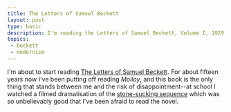 ```yaml
---
title: The Letters of Samuel Beckett
layout: post
type: basic
description: I'm reading the Letters of Samuel Beckett, Volume I, 1929 - 1940
topics:
 - beckett
 - modernism
---
```

I'm about to start reading <a href="http://www.amazon.co.uk/gp/product/0521867932?ie=UTF8&amp;tag=submirespo-21&amp;linkCode=as2&amp;camp=1634&amp;creative=19450&amp;creativeASIN=0521867932">The Letters of Samuel Beckett</a><img src="http://www.assoc-amazon.co.uk/e/ir?t=submirespo-21&amp;l=as2&amp;o=2&amp;a=0521867932" width="1" height="1" border="0" alt="" style="border:none !important; margin:0px !important;" />. For about fifteen years now I've been putting off reading _Molloy_, and this book is the only thing that stands between me and the risk of disappointment--at school I watched a filmed dramatisation of the [stone-sucking sequence][1] which was so unbelievably good that I've been afraid to read the novel.

[1]:http://www.samuel-beckett.net/molloy1.html "I took advantage of being at the seaside to lay in a store of sucking-stones. They were pebbles but I call them stones..."